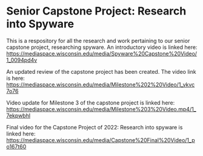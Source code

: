 # Senior Capstone Project: Research into Spyware
This is a respository for all the research and work pertaining to our senior capstone project, researching spyware. 
An introductory video is linked here: https://mediaspace.wisconsin.edu/media/Spyware%20Capstone%20Video/1_0094pd4v 

An updated review of the capstone project has been created. The video link is here: https://mediaspace.wisconsin.edu/media/Milestone%202%20Video/1_vkvc7o76 

Video update for Milestone 3 of the capstone project is linked here: https://mediaspace.wisconsin.edu/media/Milestone%203%20Video.mp4/1_7ekpwbhl

Final video for the Capstone Project of 2022: Research into spyware is linked here: https://mediaspace.wisconsin.edu/media/Capstone%20Final%20Video/1_po167t60 
